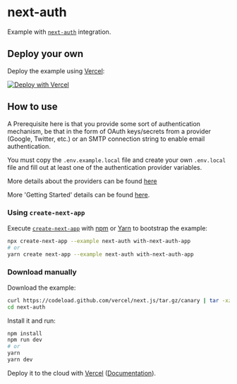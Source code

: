 # next-auth

Example with [`next-auth`](https://github.com/iaincollins/next-auth) integration.

## Deploy your own

Deploy the example using [Vercel](https://vercel.com/now):

[![Deploy with Vercel](https://vercel.com/button)](https://vercel.com/import/project?template=https://github.com/vercel/next.js/tree/canary/examples/with-next-auth)

## How to use

A Prerequisite here is that you provide some sort of authentication mechanism, be that in the form of OAuth keys/secrets from a provider (Google, Twitter, etc.) or an SMTP connection string to enable email authentication.

You must copy the `.env.example.local` file and create your own `.env.local` file and fill out at least one of the authentication provider variables.

More details about the providers can be found [here](https://next-auth.js.org/configuration/providers)

More 'Getting Started' details can be found [here](https://next-auth.js.org/getting-started/example).

### Using `create-next-app`

Execute [`create-next-app`](https://github.com/vercel/next.js/tree/canary/packages/create-next-app) with [npm](https://docs.npmjs.com/cli/init) or [Yarn](https://yarnpkg.com/lang/en/docs/cli/create/) to bootstrap the example:

```bash
npx create-next-app --example next-auth with-next-auth-app
# or
yarn create next-app --example next-auth with-next-auth-app
```

### Download manually

Download the example:

```bash
curl https://codeload.github.com/vercel/next.js/tar.gz/canary | tar -xz --strip=2 next.js-canary/examples/next-auth
cd next-auth
```

Install it and run:

```bash
npm install
npm run dev
# or
yarn
yarn dev
```

Deploy it to the cloud with [Vercel](https://vercel.com/import?filter=next.js&utm_source=github&utm_medium=readme&utm_campaign=next-example) ([Documentation](https://nextjs.org/docs/deployment)).
